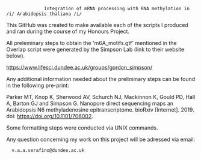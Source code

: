                  Integration of mRNA processing with RNA methylation in /i/ Arabidopsis thaliana /i/

This GitHub was created to make available each of the scripts I produced and ran during the course of my Honours Project.

All preleminary steps to obtain the 'm6A_motifs.gtf' mentioned in the Overlap script were generated by the Simpson Lab (link to their website below).

https://www.lifesci.dundee.ac.uk/groups/gordon_simpson/

Any additional information needed about the preliminary steps can be found in the following pre-print:

Parker MT, Knop K, Sherwood AV, Schurch NJ, Mackinnon K, Gould PD, Hall A, Barton GJ and Simpson G. Nanopore direct sequencing maps an Arabidopsis N6 methyladenosine epitranscriptome. bioRxiv [Internet]. 2019. doi: https://doi.org/10.1101/706002.

Some formatting steps were conducted via UNIX commands.

Any question concerning my work on this project will be adressed via email:

      v.a.a.serafino@dundee.ac.uk
